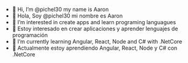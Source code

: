 - 👋 Hi, I’m @pichel30 my name is Aaron
- 👋 Hola, Soy @pichel30 mi nombre es Aaron
- 👀 I’m interested in create apps and learn programing languagues
- 👀 Estoy interesado en crear aplicaciones y aprender lenguajes de programación
- 🌱 I’m currently learning Angular, React, Node and C# with .NetCore
- 🌱 Actualmente estoy aprendiendo Angular, React, Node y C# con .NetCore

<!---
pichel30/pichel30 is a ✨ special ✨ repository because its `README.md` (this file) appears on your GitHub profile.
You can click the Preview link to take a look at your changes.
--->
